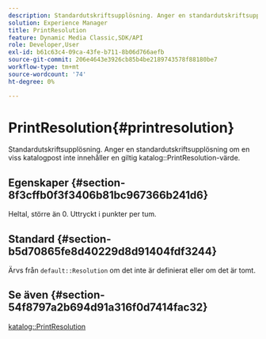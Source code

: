 ```yaml
---
description: Standardutskriftsupplösning. Anger en standardutskriftsupplösning om en viss katalogpost inte innehåller ett giltigt PrintResolution-katalogvärde.
solution: Experience Manager
title: PrintResolution
feature: Dynamic Media Classic,SDK/API
role: Developer,User
exl-id: b61c63c4-09ca-43fe-b711-8b06d766aefb
source-git-commit: 206e4643e3926cb85b4be2189743578f88180be7
workflow-type: tm+mt
source-wordcount: '74'
ht-degree: 0%

---
```


# PrintResolution{#printresolution}

Standardutskriftsupplösning. Anger en standardutskriftsupplösning om en viss katalogpost inte innehåller en giltig katalog::PrintResolution-värde.

## Egenskaper {#section-8f3cffb0f3f3406b81bc967366b241d6}

Heltal, större än 0. Uttryckt i punkter per tum.

## Standard {#section-b5d70865fe8d40229d8d91404fdf3244}

Ärvs från `default::Resolution` om det inte är definierat eller om det är tomt.

## Se även {#section-54f8797a2b694d91a316f0d7414fac32}

[katalog::PrintResolution](../../../../../is-api/image-catalog/image-serving-api-ref/c-image-catalog-reference/c-image-svg-data-reference/c-image-data-reference/r-printresolution-cat.md#reference-4ebb2e136995470b84b7c5e10cb8e5f5)
